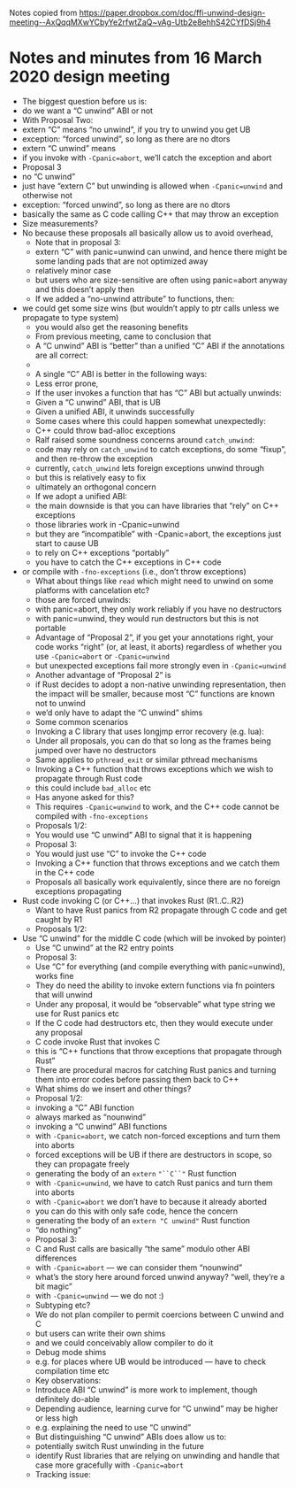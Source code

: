 Notes copied from
https://paper.dropbox.com/doc/ffi-unwind-design-meeting--AxQqqMXwYCbyYe2rfwtZaQ~vAg-Utb2e8ehhS42CYfDSj9h4

# Notes and minutes from 16 March 2020 design meeting
- The biggest question before us is:
- do we want a “C unwind” ABI or not
- With Proposal Two:
- extern “C” means “no unwind”, if you try to unwind you get UB
- exception: “forced unwind”, so long as there are no dtors
- extern “C unwind” means 
- if you invoke with `-Cpanic=abort`, we’ll catch the exception and abort
- Proposal 3
- no “C unwind”
- just have “extern C” but unwinding is allowed when `-Cpanic=unwind` and otherwise not
- exception: “forced unwind”, so long as there are no dtors
- basically the same as C code calling C++ that may throw an exception
- Size measurements?
- No because these proposals all basically allow us to avoid overhead, 
  - Note that in proposal 3: 
  - extern “C” with panic=unwind can unwind, and hence there might be some landing pads that are not optimized away
  - relatively minor case
  - but users who are size-sensitive are often using panic=abort anyway and this doesn’t apply then
  - If we added a “no-unwind attribute” to functions, then:
- we could get some size wins (but wouldn’t apply to ptr calls unless we propagate to type system)
  - you would also get the reasoning benefits
  - From previous meeting, came to conclusion that
  - A “C unwind” ABI is “better” than a unified “C” ABI if the annotations are all correct:
  - 
  - A single “C” ABI is better in the following ways:
  - Less error prone, 
  - If the user invokes a function that has “C” ABI but actually unwinds:
  - Given a “C unwind” ABI, that is UB
  - Given a unified ABI, it unwinds successfully
  - Some cases where this could happen somewhat unexpectedly:
  - C++ could throw bad-alloc exceptions
  - Ralf raised some soundness concerns around `catch_unwind`:
  - code may rely on `catch_unwind` to catch exceptions, do some “fixup”, and then re-throw the exception
  - currently, `catch_unwind` lets foreign exceptions unwind through
  - but this is relatively easy to fix
  - ultimately an orthogonal concern
  - If we adopt a unified ABI:
  - the main downside is that you can have libraries that “rely” on C++ exceptions
  - those libraries work in -Cpanic=unwind
  - but they are “incompatible” with -Cpanic=abort, the exceptions just start to cause UB
  - to rely on C++ exceptions “portably”
  - you have to catch the C++ exceptions in C++ code
- or compile with `-fno-exceptions` (i.e., don’t throw exceptions)
  - What about things like `read` which might need to unwind on some platforms with cancelation etc?
  - those are forced unwinds: 
  - with panic=abort, they only work reliably if you have no destructors
  - with panic=unwind, they would run destructors but this is not portable
  - Advantage of “Proposal 2”, if you get your annotations right, your code works “right” (or, at least, it aborts) regardless of whether you use `-Cpanic=abort` or `-Cpanic=unwind`
  - but unexpected exceptions fail more strongly even in `-Cpanic=unwind`
  - Another advantage of “Proposal 2” is 
  - if Rust decides to adopt a non-native unwinding representation, then the impact will be smaller, because most “C” functions are known not to unwind
  - we’d only have to adapt the “C unwind” shims
  - Some common scenarios
  - Invoking a C library that uses longjmp error recovery (e.g. lua):
  - Under all proposals, you can do that so long as the frames being jumped over have no destructors
  - Same applies to `pthread_exit` or similar pthread mechanisms
  - Invoking a C++ function that throws exceptions which we wish to propagate through Rust code
  - this could include `bad_alloc` etc
  - Has anyone asked for this?
  - This requires `-Cpanic=unwind` to work, and the C++ code cannot be compiled with `-fno-exceptions` 
  - Proposals 1/2:
  - You would use “C unwind” ABI to signal that it is happening
  - Proposal 3:
  - You would just use “C” to invoke the C++ code
  - Invoking a C++ function that throws exceptions and we catch them in the C++ code
  - Proposals all basically work equivalently, since there are no foreign exceptions propagating
- Rust code invoking C (or C++…) that invokes Rust (R1..C..R2)
  - Want to have Rust panics from R2 propagate through C code and get caught by R1
  - Proposals 1/2:
- Use “C unwind” for the middle C code (which will be invoked by pointer)
  - Use “C unwind” at the R2 entry points
  - Proposal 3:
  - Use “C” for everything (and compile everything with panic=unwind), works fine
  - They do need the ability to invoke extern functions via fn pointers that will unwind
  - Under any proposal, it would be “observable” what type string we use for Rust panics etc
  - If the C code had destructors etc, then they would execute under any proposal
  - C code invoke Rust that invokes C
  - this is “C++ functions that throw exceptions that propagate through Rust”
  - There are procedural macros for catching Rust panics and turning them into error codes before passing them back to C++
  - What shims do we insert and other things?
  - Proposal 1/2:
  - invoking a “C” ABI function
  - always marked as “nounwind”
  - invoking a “C unwind” ABI functions
  - with `-Cpanic=abort`, we catch non-forced exceptions and turn them into aborts
  - forced exceptions will be UB if there are destructors in scope, so they can propagate freely
  - generating the body of an `extern` `"``C``"` Rust function
  - with `-Cpanic=unwind`, we have to catch Rust panics and turn them into aborts
  - with `-Cpanic=abort` we don’t have to because it already aborted
  - you can do this with only safe code, hence the concern
  - generating the body of an `extern "C unwind"` Rust function
  - “do nothing”
  - Proposal 3:
  - C and Rust calls are basically “the same” modulo other ABI differences
  - with `-Cpanic=abort` — we can consider them “nounwind”
  - what’s the story here around forced unwind anyway? “well, they’re a bit magic”
  - with `-Cpanic=unwind` — we do not :)
  - Subtyping etc?
  - We do not plan compiler to permit coercions between C unwind and C
  - but users can write their own shims
  - and we could conceivably allow compiler to do it
  - Debug mode shims
  - e.g. for places where UB would be introduced — have to check compilation time etc
  - Key observations:
  - Introduce ABI “C unwind” is more work to implement, though definitely do-able
  - Depending audience, learning curve for “C unwind” may be higher or less high
  - e.g. explaining the need to use “C unwind” 
  - But distinguishing “C unwind” ABIs does allow us to:
  - potentially switch Rust unwinding in the future
  - identify Rust libraries that are relying on unwinding and handle that case more gracefully with `-Cpanic=abort`
  - Tracking issue:

